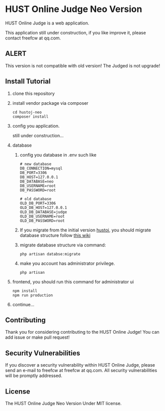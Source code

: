# HUST Online Judge Neo Version

HUST Online Judge is a web application.

This application still under construction, if you like improve it, please contact freefcw at qq.com.

## ALERT

This version is not compatible with old version! The Judged is not upgrade!  

## Install Tutorial

1. clone this repository

2. install vendor package via composer

    ```
    cd hustoj-neo
    composer install
    ```

3. config you application.

    still under construction... 

4. database

    1. config you database in .env such like
    
        ```
        # new database
        DB_CONNECTION=mysql
        DB_PORT=3306
        DB_HOST=127.0.0.1
        DB_DATABASE=neo
        DB_USERNAME=root
        DB_PASSWORD=root
        
        # old database
        OLD_DB_PORT=3306
        OLD_DB_HOST=127.0.0.1
        OLD_DB_DATABASE=judge
        OLD_DB_USERNAME=root
        OLD_DB_PASSWORD=root
        ```
    
    2. If you migrate from the initial version [hustoj](https://github.com/zhblue/hustoj), you should migrate database structure follow [this wiki](https://github.com/freefcw/hustoj/wiki/database-changed)
    
    3. migrate database structure via command:
    
        ```
        php artisan databse:migrate
        ```
        
    4. make you account has administrator privilege.
    
        ```
        php artisan 
        ```

5. frontend, you should run this command for administrator ui 
    
    ```
    npm install
    npm run production
    ``` 

6. continue...

## Contributing

Thank you for considering contributing to the HUST Online Judge! You can add issue or make pull request!

## Security Vulnerabilities

If you discover a security vulnerability within HUST Online Judge, please send an e-mail to freefcw at freefcw at qq.com. All security vulnerabilities will be promptly addressed.

## License

The HUST Online Judge Neo Version Under MIT license.
